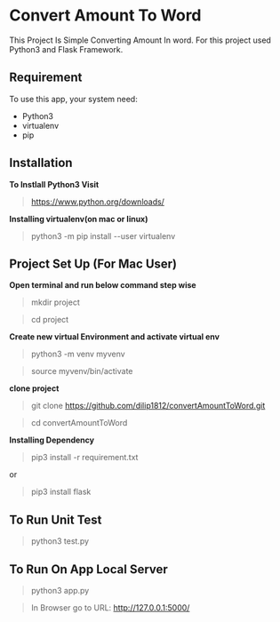 # Convert Amount To Word
This Project Is Simple Converting Amount In word. For this project used Python3 and Flask Framework.

## Requirement
To use this app, your system need:
* Python3
* virtualenv
* pip

## Installation

**To Instlall Python3 Visit**
>https://www.python.org/downloads/

**Installing virtualenv(on mac or linux)**
> python3 -m pip install --user virtualenv



## Project Set Up (For Mac User)
**Open terminal and run below command step wise**
> mkdir project

> cd project

**Create new virtual Environment and activate virtual env**
> python3 -m venv myvenv

> source myvenv/bin/activate

**clone project**
> git clone https://github.com/dilip1812/convertAmountToWord.git

> cd convertAmountToWord

**Installing Dependency**
> pip3 install -r requirement.txt

or

> pip3 install flask

## To Run Unit Test
> python3 test.py

## To Run On App Local Server
> python3 app.py

> In Browser go to URL: http://127.0.0.1:5000/
